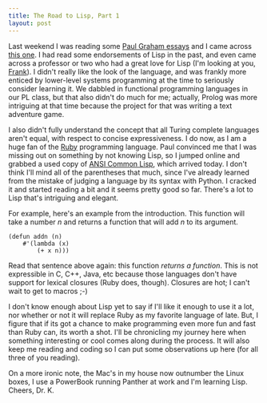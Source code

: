 ```yaml
--- 
title: The Road to Lisp, Part 1
layout: post
---
```

Last weekend I was reading some [Paul Graham essays](http://paulgraham.com/articles.html) and I came across [this one](http://paulgraham.com/avg.html). I had read some endorsements of Lisp in the past, and even came across a professor or two who had a great love for Lisp (I'm looking at you, [Frank](http://www.csc.villanova.edu/faculty/facultyDetail.jsp?id=frank.klassner@villanova.edu)). I didn't really like the look of the language, and was frankly more enticed by lower-level systems programming at the time to seriously consider learning it. We dabbled in functional programming languages in our PL class, but that also didn't do much for me; actually, Prolog was more intriguing at that time because the project for that was writing a text adventure game. 

I also didn't fully understand the concept that all Turing complete languages aren't equal, with respect to concise expressiveness. I do now, as I am a huge fan of the [Ruby](http://www.ruby-lang.org/) programming language. Paul convinced me that I was missing out on something by not knowing Lisp, so I jumped online and grabbed a used copy of [ANSI Common Lisp](http://paulgraham.com/acl.html), which arrived today. I don't think I'll mind all of the parentheses that much, since I've already learned from the mistake of judging a language by its syntax with Python. I cracked it and started reading a bit and it seems pretty good so far. There's a lot to Lisp that's intriguing and elegant.

For example, here's an example from the introduction. This function will take a number _n_ and returns a function that will add _n_ to its argument.

``` common-lisp
(defun addn (n)
    #'(lambda (x)
        (+ x n)))
```

Read that sentence above again: this function _returns a function_. This is not expressible in C, C++, Java, etc because those languages don't have support for lexical closures (Ruby does, though). Closures are hot; I can't wait to get to macros ;-)

I don't know enough about Lisp yet to say if I'll like it enough to use it a lot, nor whether or not it will replace Ruby as my favorite language of late. But, I figure that if its got a chance to make programming even more fun and fast than Ruby can, its worth a shot. I'll be chronicling my journey here when something interesting or cool comes along during the process. It will also keep me reading and coding so I can put some observations up here (for all three of you reading).

On a more ironic note, the Mac's in my house now outnumber the Linux boxes, I use a PowerBook running Panther at work and I'm learning Lisp. Cheers, Dr. K.
